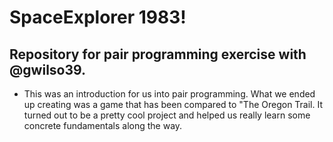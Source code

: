 # SpaceExplorer 1983!
## Repository for pair programming exercise with @gwilso39.
- This was an introduction for us into pair programming. What we ended up creating was a game that has been compared to "The Oregon Trail. It turned out to be a pretty cool project and helped us really learn some concrete fundamentals along the way. 
